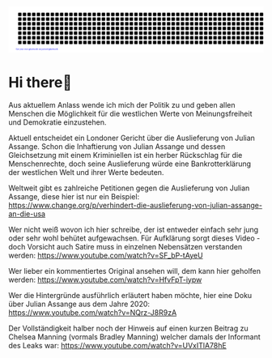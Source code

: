 ![gitartwork](gitartwork.svg)
# Hi there👋

Aus aktuellem Anlass wende ich mich der Politik zu und geben allen Menschen die Möglichkeit für die westlichen Werte von Meinungsfreiheit und Demokratie einzustehen. 

Aktuell entscheidet ein Londoner Gericht über die Auslieferung von Julian Assange. Schon die Inhaftierung von Julian Assange und dessen Gleichsetzung mit einem Kriminiellen ist ein herber Rückschlag für die Menschenrechte, doch seine Auslieferung würde eine Bankrotterklärung der westlichen Welt und ihrer Werte bedeuten. 

Weltweit gibt es zahlreiche Petitionen gegen die Auslieferung von Julian Assange, diese hier ist nur ein Beispiel:
https://www.change.org/p/verhindert-die-auslieferung-von-julian-assange-an-die-usa

Wer nicht weiß wovon ich hier schreibe, der ist entweder einfach sehr jung oder sehr wohl behütet aufgewachsen. Für Aufklärung sorgt dieses Video - doch Vorsicht auch Satire muss in einzelnen Nebensätzen verstanden werden:
https://www.youtube.com/watch?v=SF_bP-tAyeU

Wer lieber ein kommentiertes Original ansehen will, dem kann hier geholfen werden:
https://www.youtube.com/watch?v=HfvFpT-iypw

Wer die Hintergründe ausführlich erläutert haben möchte, hier eine Doku über Julian Assange aus dem Jahre 2020:
https://www.youtube.com/watch?v=NQrz-J8R9zA

Der Vollständigkeit halber noch der Hinweis auf einen kurzen Beitrag zu Chelsea Manning (vormals Bradley Manning) welcher damals der Informant des Leaks war: https://www.youtube.com/watch?v=UVxITlA78hE